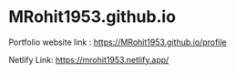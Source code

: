 # MRohit1953.github.io
Portfolio website
link : https://MRohit1953.github.io/profile

Netlify Link: https://mrohit1953.netlify.app/
